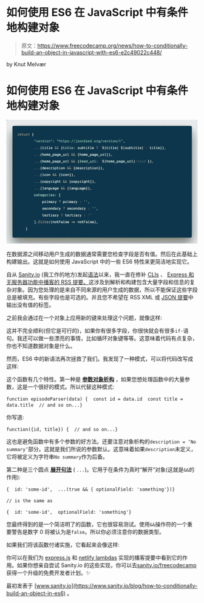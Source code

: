 # 如何使用 ES6 在 JavaScript 中有条件地构建对象

> 原文：<https://www.freecodecamp.org/news/how-to-conditionally-build-an-object-in-javascript-with-es6-e2c49022c448/>

by Knut Melvær

# 如何使用 ES6 在 JavaScript 中有条件地构建对象

![1*_CMG7dT4YMldUiVPueOmXw](img/c16f8c7c3f4228c5873f4dbc3770cbc8.png)

在数据源之间移动用户生成的数据通常需要您检查字段是否有值。然后在此基础上构建输出。这就是如何使用 JavaScript 中的一些 ES6 特性来更简洁地实现它。

自从 [Sanity.io](https://sanity.io) (我工作的地方)发起[语法](https://syntax.fm/show/068/design-tips-for-developers)以来，我一直在修补 [CLIs](https://github.com/sanity-io/podcast-to-sanity) 、 [Express 和无服务器功能中播客的 RSS 提要。](https://github.com/sanity-io/Syntax)这涉及到解析和构建包含大量字段和信息的复杂对象。因为您处理的是来自不同来源的用户生成的数据，所以不能保证这些字段总是被填充。有些字段也是可选的。并且您不希望在 RSS XML 或 [JSON 提要](https://jsonfeed.org)中输出没有值的标签。

之前我会通过在一个对象上应用新的键来处理这个问题，就像这样:

这并不完全顺利(但它是可行的)，如果你有很多字段，你很快就会有很多`if-`语句。我还可以做一些漂亮的事情，比如循环对象键等等。这意味着代码有点复杂，你也不知道数据对象是什么。

然而，ES6 中的新语法再次拯救了我们。我发现了一种模式，可以将代码改写成这样:

这个函数有几个特性。第一种是 [**参数对象析构**](https://www.youtube.com/watch?v=-vR3a11Wzt0) ，如果您想处理函数中的大量参数，这是一个很好的模式。所以代替这种模式:

```
function episodeParser(data) {  const id = data.id  const title = data.title  // and so on...}
```

你写道:

```
function({id, title}) {  // and so on...}
```

这也是避免函数中有多个参数的好方法。还要注意对象析构的`description = ‘No summary’`部分。这就是我们所说的参数默认。这意味着如果`description`未定义，它将被定义为字符串`No summary`作为后备。

第二种是三个圆点 [**展开句法**](https://developer.mozilla.org/en-US/docs/Web/JavaScript/Reference/Operators/Spread_syntax) ( `...`)。它用于在条件为真时“解开”对象(这就是`&&`的作用):

```
{  id: 'some-id',  ...(true && { optionalField: 'something'})}
```

```
// is the same as
```

```
{  id: 'some-id',  optionalField: 'something'}
```

您最终得到的是一个简洁明了的函数，它也很容易测试。使用`&&`操作符的一个重要警告是数字 0 将被认为是`false`。所以你必须注意你的数据类型。

如果我们将该函数付诸实施，它看起来会像这样:

你可以在我们为 [express.js](https://github.com/sanity-io/Syntax/blob/master/routeHandlers/rss.js) 和 [netlify lambdas](https://github.com/sanity-io/Syntax/blob/master/functions/rss.js) 实现的播客提要中看到它的作用。如果你想亲自尝试 Sanity.io 的这些实现，你可以去[sanity.io/freecodecamp](https://sanity.io/freecodecamp?utm_source=freecodecamp&utm_medium=blog&utm_campaign=jq)获得一个升级的免费开发者计划。✨

最初发表于 [www.sanity.io](https://www.sanity.io/blog/how-to-conditionally-build-an-object-in-es6) 。